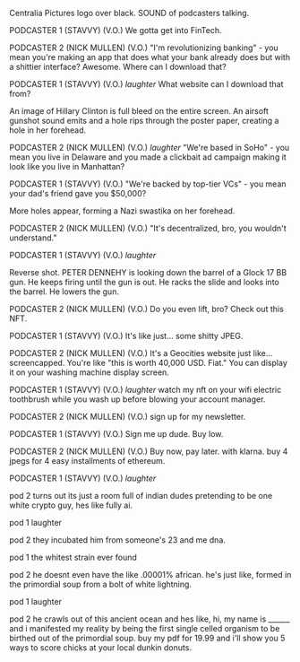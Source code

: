 Centralia Pictures logo over black. SOUND of podcasters talking.

PODCASTER 1 (STAVVY) (V.O.)
We gotta get into FinTech.

PODCASTER 2 (NICK MULLEN) (V.O.)
"I'm revolutionizing banking" - you mean you're making an app that does what your bank already does but with a shittier interface? Awesome. Where can I download that?

PODCASTER 1 (STAVVY) (V.O.)
*laughter* What website can I download that from?

An image of Hillary Clinton is full bleed on the entire screen. An airsoft gunshot sound emits and a hole rips through the poster paper, creating a hole in her forehead.

PODCASTER 2 (NICK MULLEN) (V.O.)
*laughter* "We're based in SoHo" - you mean you live in Delaware and you made a clickbait ad campaign making it look like you live in Manhattan?

PODCASTER 1 (STAVVY) (V.O.)
"We're backed by top-tier VCs" - you mean your dad's friend gave you $50,000?

More holes appear, forming a Nazi swastika on her forehead.

PODCASTER 2 (NICK MULLEN) (V.O.)
"It's decentralized, bro, you wouldn't understand."

PODCASTER 1 (STAVVY) (V.O.)
*laughter*

Reverse shot. PETER DENNEHY is looking down the barrel of a Glock 17 BB gun. He keeps firing until the gun is out. He racks the slide and looks into the barrel. He lowers the gun.

PODCASTER 2 (NICK MULLEN) (V.O.)
Do you even lift, bro? Check out this NFT.

PODCASTER 1 (STAVVY) (V.O.)
It's like just... some shitty JPEG.

PODCASTER 2 (NICK MULLEN) (V.O.)
It's a Geocities website just like... screencapped. You're like "this is worth 40,000 USD. Fiat." You can display it on your washing machine display screen.

PODCASTER 1 (STAVVY) (V.O.)
*laughter* watch my nft on your wifi electric toothbrush while you wash up before blowing your account manager.

PODCASTER 2 (NICK MULLEN) (V.O.)
sign up for my newsletter.

PODCASTER 1 (STAVVY) (V.O.)
Sign me up dude. Buy low.

PODCASTER 2 (NICK MULLEN) (V.O.)
Buy now, pay later. with klarna. buy 4 jpegs for 4 easy installments of ethereum.

PODCASTER 1 (STAVVY) (V.O.)
*laughter* 

pod 2 
turns out its just a room full of indian dudes pretending to be one white crypto guy, hes like fully ai.

pod 1
laughter

pod 2
they incubated him from someone's 23 and me dna. 

pod 1
the whitest strain ever found

pod 2 
he doesnt even have the like .00001% african. he's just like, formed in the primordial soup from a bolt of white lightning.

pod 1
laughter

pod 2 he crawls out of this ancient ocean and hes like, hi, my name is ______ and i manifested my reality by being the first single celled organism to be birthed out of the primordial soup. buy my pdf for 19.99 and i'll show you 5 ways to score chicks at your local dunkin donuts.











 





